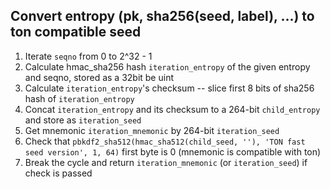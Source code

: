 ## Convert entropy (pk, sha256(seed, label), ...) to ton compatible seed

1. Iterate `seqno` from 0 to 2^32 - 1
2. Calculate hmac_sha256 hash `iteration_entropy` of the given entropy and seqno, stored as a 32bit be uint
3. Calculate `iteration_entropy`'s checksum -- slice first 8 bits of sha256 hash of `iteration_entropy`
4. Concat `iteration_entropy` and its checksum to a 264-bit `child_entropy` and store as `iteration_seed`
5. Get mnemonic `iteration_mnemonic` by 264-bit `iteration_seed`
6. Check that `pbkdf2_sha512(hmac_sha512(child_seed, ''), 'TON fast seed version', 1, 64)` first byte is 0 (mnemonic is compatible with ton)
7. Break the cycle and return `iteration_mnemonic` (or `iteration_seed`) if check is passed

